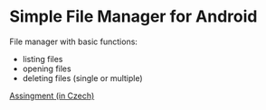 # Simple File Manager for Android

File manager with basic functions:
* listing files
* opening files
* deleting files (single or multiple)

[Assingment (in Czech)](https://drive.google.com/open?id=0B89BQNDehvMhaTl0X2V5bFVMbEJIMDFkckx2OUF2Vnkzakxn)
